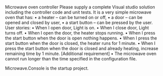 Microwave oven controller
Please supply a complete Visual studio solution including the controller code and unit tests.
It is a very simple microwave oven that has:
• a heater – can be turned on or off,
• a door – can be opened and closed by user,
• a start button – can be pressed by the user.
User stories:
• When I open door, Light is on.
• When I close door, Light turns off.
• When I open the door, the heater stops running.
• When I press the start button when the door is open nothing happens.
• When I press the start button when the door is closed, the heater runs for 1 minute.
• When I press the start button when the door is closed and already heating, increase remaining
time by 1 minute.
[Additional requirement]
• The microwave oven cannot run longer than the time specified in the configuration file.

Microwave.Console is the startup project.